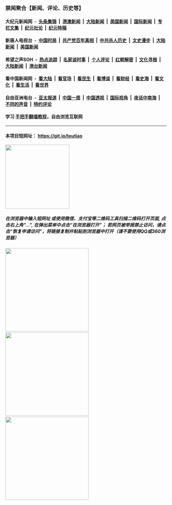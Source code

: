 ### 禁闻聚合【新闻、评论、历史等】

#### 大纪元新闻网 &nbsp;-&nbsp; [头条集锦](indexes/E头条集锦.md?t=02131402) &nbsp;|&nbsp; [港澳新闻](indexes/E港澳新闻.md?t=02131402)  &nbsp;|&nbsp; [大陆新闻](indexes/E大陆新闻.md?t=02131402) &nbsp;|&nbsp; [美国新闻](indexes/E美国新闻.md?t=02131402) &nbsp;|&nbsp; [国际新闻](indexes/E国际新闻.md?t=02131402) &nbsp;|&nbsp; [专栏文集](indexes/E专栏文集.md?t=02131402) &nbsp;|&nbsp; [纪元社论](indexes/E纪元社论.md?t=02131402) &nbsp;|&nbsp; [纪元特稿](indexes/E纪元特稿.md?t=02131402) 

#### 新唐人电视台 &nbsp;-&nbsp; [中国时局](indexes/N中国时局.md?t=02131402) &nbsp;|&nbsp; [共产党百年真相](indexes/N共产党百年真相.md?t=02131402) &nbsp;|&nbsp; [中共杀人历史](indexes/N中共杀人历史.md?t=02131402) &nbsp;|&nbsp; [文史漫步](indexes/N文史漫步.md?t=02131402) &nbsp;|&nbsp; [大陆新闻](indexes/N大陆新闻.md?t=02131402) &nbsp;|&nbsp; [美国新闻](indexes/N美国新闻.md?t=02131402)

#### 希望之声SOH &nbsp;-&nbsp; [热点追踪](indexes/H热点追踪.md?t=02131402) &nbsp;|&nbsp; [名家谈时事](indexes/H名家谈时事.md?t=02131402) &nbsp;|&nbsp; [个人评论](indexes/H个人评论.md?t=02131402)  &nbsp;|&nbsp; [红朝解密](indexes/H红朝解密.md?t=02131402) &nbsp;|&nbsp; [文化寻根](indexes/H文化寻根.md?t=02131402) &nbsp;|&nbsp; [大陆新闻](indexes/H大陆新闻.md?t=02131402) &nbsp;|&nbsp; [港台新闻](indexes/H港台新闻.md?t=02131402)

#### 看中国新闻网 &nbsp;-&nbsp; [看大陆](indexes/S看大陆.md?t=02131402) &nbsp;|&nbsp; [看官场](indexes/S看官场.md?t=02131402) &nbsp;|&nbsp; [看民生](indexes/S看民生.md?t=02131402)  &nbsp;|&nbsp; [看博谈](indexes/S看博谈.md?t=02131402) &nbsp;|&nbsp; [看财经](indexes/S看财经.md?t=02131402) &nbsp;|&nbsp; [看史海](indexes/S看史海.md?t=02131402) &nbsp;|&nbsp; [看文化](indexes/S看文化.md?t=02131402) &nbsp;|&nbsp; [看生活](indexes/S看生活.md?t=02131402) &nbsp;|&nbsp; [看世界](indexes/S看世界.md?t=02131402)

#### 自由亚洲电台 &nbsp;-&nbsp; [亚太报道](indexes/R亚太报道.md?t=02131402) &nbsp;|&nbsp; [中国一周](indexes/R中国一周.md?t=02131402) &nbsp;|&nbsp; [中国透视](indexes/R中国透视.md?t=02131402)  &nbsp;|&nbsp; [国际视角](indexes/R国际视角.md?t=02131402) &nbsp;|&nbsp; [夜话中南海](indexes/R夜话中南海.md?t=02131402) &nbsp;|&nbsp; [不同的声音](indexes/R不同的声音.md?t=02131402) &nbsp;|&nbsp; [特约评论](indexes/R特约评论.md?t=02131402)

#### 学习 [手把手翻墙教程](https://github.com/gfw-breaker/guides/wiki)，自由浏览互联网

----

#### 本项目短网址： https://git.io/toutiao
<img src="https://raw.githubusercontent.com/gfw-breaker/banned-news/master/scripts/img/qr.png" width="200px"/>  

##### 在浏览器中输入短网址 或使用微信、支付宝等二维码工具扫描二维码打开页面, 点击右上角"...", 在弹出菜单中点击“在浏览器打开”； 若网页被举报禁止访问，请点击“恢复申请访问”，将链接复制并粘贴到浏览器中打开（请不要使用QQ或360浏览器）

<img src="https://raw.githubusercontent.com/gfw-breaker/banned-news/master/scripts/img/1.png" width="260px"/> &nbsp; <img src="https://raw.githubusercontent.com/gfw-breaker/banned-news/master/scripts/img/2.png" width="260px"/> &nbsp; <img src="https://raw.githubusercontent.com/gfw-breaker/banned-news/master/scripts/img/3.png" width="260px"/>
